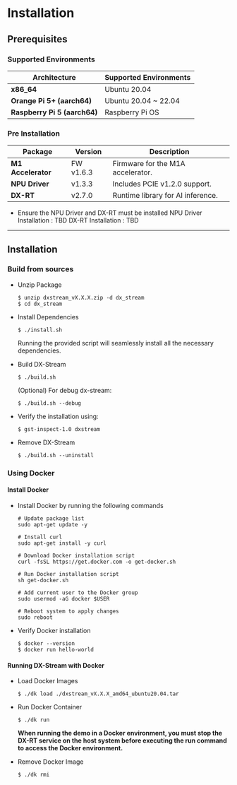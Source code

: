 # Installation

## Prerequisites

### Supported Environments

| **Architecture**      | **Supported Environments**        |
|------------------------|------------------------------------|
| **x86_64**            | Ubuntu 20.04                     |
| **Orange Pi 5+ (aarch64)** | Ubuntu 20.04 ~ 22.04            |
| **Raspberry Pi 5 (aarch64)** | Raspberry Pi OS                 |


### Pre Installation

| **Package**              | **Version**     | **Description**               |
|---------------------------|-----------------|--------------------------------|
| **M1 Accelerator**        | FW v1.6.3      | Firmware for the M1A accelerator. |
| **NPU Driver**            | v1.3.3         | Includes PCIE v1.2.0 support. |
| **DX-RT**                 | v2.7.0         | Runtime library for AI inference. |

- Ensure the NPU Driver and DX-RT must be installed
    NPU Driver Installation : TBD
    DX-RT Installation : TBD

---

## Installation

### Build from sources

- Unzip Package 
    ```
    $ unzip dxstream_vX.X.X.zip -d dx_stream
    $ cd dx_stream
    ```

- Install Dependencies
    ```
    $ ./install.sh
    ```
    Running the provided script will seamlessly install all the necessary dependencies.

- Build DX-Stream
    ```
    $ ./build.sh
    ```

    (Optional) For debug dx-stream:

    ```
    $ ./build.sh --debug
    ```

- Verify the installation using:
    ```
    $ gst-inspect-1.0 dxstream
    ```

- Remove DX-Stream
    ```
    $ ./build.sh --uninstall
    ```

### Using Docker

#### Install Docker

- Install Docker by running the following commands
    ```
    # Update package list
    sudo apt-get update -y

    # Install curl
    sudo apt-get install -y curl

    # Download Docker installation script
    curl -fsSL https://get.docker.com -o get-docker.sh

    # Run Docker installation script
    sh get-docker.sh

    # Add current user to the Docker group
    sudo usermod -aG docker $USER

    # Reboot system to apply changes
    sudo reboot
    ```
- Verify Docker installation
    ```
    $ docker --version
    $ docker run hello-world
    ```

#### Running DX-Stream with Docker

- Load Docker Images
    ```
    $ ./dk load ./dxstream_vX.X.X_amd64_ubuntu20.04.tar
    ```

- Run Docker Container
    ```
    $ ./dk run
    ```
    
    **When running the demo in a Docker environment, you must stop the DX-RT service on the host system before executing the run command to access the Docker environment.**

- Remove Docker Image
    ```
    $ ./dk rmi
    ```
